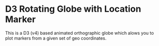 # D3 Rotating Globe with Location Marker
This is a D3 (v4) based animated orthographic globe which alows you to plot markers from a given set of geo coordinates. 